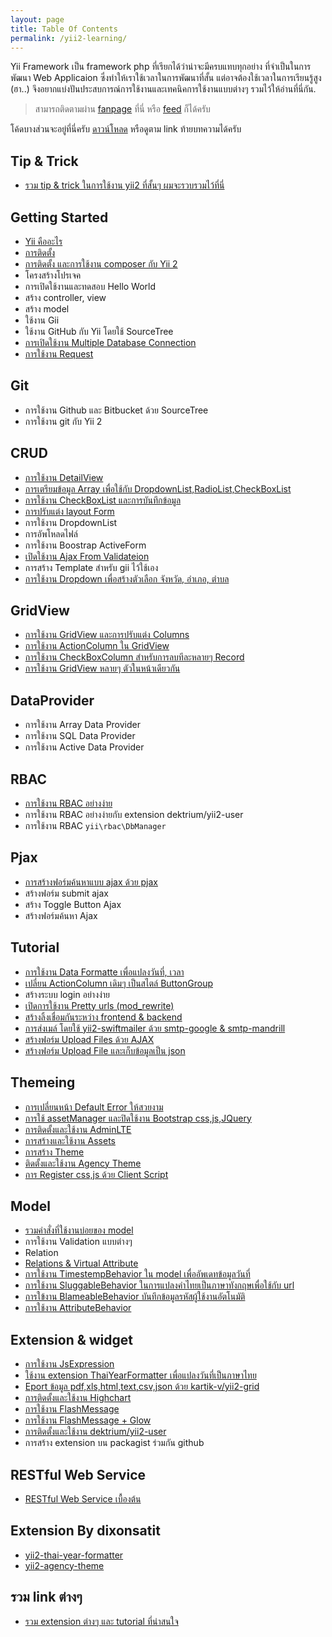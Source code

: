 ```yaml
---
layout: page
title: Table Of Contents
permalink: /yii2-learning/
---
```

Yii Framework เป็น framework php ที่เรียกได้ว่าน่าจะมีครบแทบทุกอย่าง ที่จำเป็นในการพัฒนา Web Applicaion ซึ่งทำให้เราใช้เวลาในการพัฒนาที่สั้น แต่อาจต้องใช้เวลาในการเรียนรู้สูง (ฮา..) จึงอยากแบ่งปันประสบการณ์การใช้งานและเทคนิคการใช้งานแบบต่างๆ รวมไว้ให้อ่านที่นี่กัน.

> สามารถติดตามผ่าน [fanpage](https://www.facebook.com/yii2Learning) ที่นี่ หรือ [feed](http://dixonsatit.github.io/feed.xml) ก็ได้ครับ

โค้ดบางส่วนจะอยู่ที่นี่ครับ [ดาวน์โหลด](https://github.com/dimpled/Yii2-Learning-Source/) หรือดูตาม link ท้ายบทความได้ครับ

## Tip & Trick
- [รวม tip & trick ในการใช้งาน yii2 ที่สั้นๆ ผมจะรวบรวมไว้ที่นี่](/2015/08/14/yii2-tip-and-trick.html)

## Getting Started

- [Yii คืออะไร](/2015/06/14/what-is-yii.html)
- [การติดตั้ง](/2014/11/30/Installation.html)
- [การติดตั้ง และการใช้งาน composer กับ Yii 2](/2015/06/29/using-extensions.html)
- โครงสร้างโปรเจค
- การเปิดใช้งานและทดสอบ Hello World
- สร้าง controller, view
- สร้าง model
- ใช้งาน Gii
- ใช้งาน GitHub กับ Yii โดยใช้ SourceTree
- [การเปิดใช้งาน Multiple Database Connection](/2015/07/03/multiple-db-connection.html)
- [การใช้งาน Request](/2015/07/25/request.html)

## Git

- การใช้งาน Github และ Bitbucket ด้วย SourceTree
- การใช้งาน git กับ  Yii 2


## CRUD
- [การใช้งาน DetailView](/2015/07/24/detail-view.html)
- [การเตรียมข้อมูล Array เพื่อใช้กับ DropdownList,RadioList,CheckBoxList](/2015/07/21/item-alias.html)
- [การใช้งาน CheckBoxList และการบันทึกข้อมูล](/2015/07/25/checkbox-list.html)
- [การปรับแต่ง layout Form](/2014/11/30/create-form.html)
- การใช้งาน DropdownList
- การอัพโหลดไฟล์
- การใช้งาน Boostrap ActiveForm
- [เปิดใช้งาน Ajax From Validateion](/2015/06/22/ajax-form-validation.html)
- การสร้าง Template สำหรับ gii ไว้ใช้เอง
- [การใช้งาน Dropdown เพื่อสร้างตัวเลือก จังหวัด, อำเภอ, ตำบล](/2014/11/30/dependent-dropdown.html)

## GridView
- [การใช้งาน GridView และการปรับแต่ง Columns](/2015/07/06/gridview.html)
- [การใช้งาน ActionColumn ใน GridView](/2015/07/11/action-column.html)
- [การใช้งาน CheckBoxColumn สำหรับการลบทีละหลายๆ Record](/2015/07/28/checkbox-coluumn.html)
- [การใช้งาน GridView หลายๆ ตัวในหน้าเดียวกัน](/2015/07/28/multiple-gridview-one-page.html)

## DataProvider

- การใช้งาน Array Data Provider
- การใช้งาน SQL Data Provider
- การใช้งาน Active Data Provider

## RBAC
- [การใช้งาน RBAC อย่างง่าย](/2015/06/27/simple-rbac.html)
- การใช้งาน RBAC อย่างง่ายกับ extension dektrium/yii2-user
- การใช้งาน RBAC `yii\rbac\DbManager`

## Pjax
- [การสร้างฟอร์มค้นหาแบบ ajax ด้วย pjax](/2015/08/14/ajax-form-search-wiht-pjax.html)
- สร้างฟอร์ม submit ajax
- สร้าง Toggle Button Ajax
- สร้างฟอร์มค้นหา Ajax

## Tutorial
- [การใช้งาน Data Formatte เพื่อแปลงวันที่, เวลา](/2015/06/23/date-formatter.html)
- [เปลี่ยน ActionColumn เดิมๆ เป็นสไตล์ ButtonGroup](/2014/11/30/action-column.html)
- สร้างระบบ login อย่างง่าย
- [เปิดการใช้งาน Pretty urls (mod_rewrite)](/2014/11/30/modrewrite.html)
- [สร้างลิ้งเชื่อมกันระหว่าง frontend & backend](/2014/11/30/links-backend-to-frontend.html)
- [ การส่งเมล์ โดยใช้  yii2-swiftmailer  ด้วย smtp-google & smtp-mandrill](/2015/06/22/mailer-smtp-google-smtp-mandrill.html)
- [สร้างฟอร์ม Upload Files ด้วย AJAX](/2014/11/30/upload-ajax.html)
- [สร้างฟอร์ม Upload File และเก็บข้อมูลเป็น json](/2014/11/30/upload-json.html)

## Themeing
- [การเปลี่ยนหน้า Default Error ให้สวยงาม](/2015/08/13/change-default-error-page.html)
- [การใช้ assetManager และปิดใช้งาน Bootstrap css,js,JQuery](/2015/06/20/disable-bootstrap-js-css-jquery.html)
- [การติดตั้งและใช้งาน AdminLTE](/2015/06/18/adminlte.html)
- [การสร้างและใช้งาน Assets](/2015/06/20/create-assets.html)
- [การสร้าง Theme](/2015/06/20/create-theme-yii2.html)
- [ติดตั้งและใช้งาน Agency Theme](/2015/06/23/install-agency-theme.html)
- [การ Register css,js ด้วย Client Script](/2015/06/23/client-script.html)


## Model
- [รวมคำสั่งที่ใช้งานบ่อยของ model](/2014/11/30/query-model.html)
- การใช้งาน Validation แบบต่างๆ
- Relation
- [Relations & Virtual Attribute](/2014/11/30/relations.html)
- [การใช้งาน TimestempBehavior ใน model เพื่ออัพเดทข้อมูลวันที่](/2015/06/14/model-behaviors.html)
- [การใช้งาน SluggableBehavior ในการแปลงคำไทยเป็นภาษาทังกฤษเพื่อใช้กับ url ](/2015/06/15/sluggble-behavior.html)
- [การใข้งาน BlameableBehavior บันทึกข้อมูลรหัสผู้ใช้งานอัตโนมัติ](/2015/06/17/blameable-behavior.html)
- [การใช้งาน AttributeBehavior](/2015/07/25/attributeBehavior.html)

## Extension & widget
- [การใช้งาน JsExpression](/2015/08/12/js-expression.html)
- [ใช้งาน extension ThaiYearFormatter เพื่อแปลงวันที่เป็นภาษาไทย](/2015/07/04/thai-year-formatter.html)
- [Eport ข้อมูล pdf,xls,html,text,csv,json ด้วย kartik-v/yii2-grid](/2014/11/30/install-krajee-yii2-grid.html)
- [การติดตั้งและใช้งาน Highchart](/2015/06/23/highcharts.html)
- [การใช้งาน FlashMessage](/2015/06/17/flash-message.html)
- [การใช้งาน FlashMessage + Glow](/2015/06/17/flash-message-growl-widget.html)
- [การติดตั้งและใช้งาน dektrium/yii2-user](/2015/06/25/install-dektrium-yii2-user.html)
- การสร้าง extension บน packagist ร่วมกัน github

## RESTful Web Service
- [RESTful Web Service เบื้องต้น](/2014/11/30/restful-webservice.html)

## Extension By dixonsatit

- [yii2-thai-year-formatter](https://github.com/dixonsatit/yii2-thai-year-formatter)
- [yii2-agency-theme](https://github.com/dixonsatit/yii2-agency-theme)

## รวม link ต่างๆ
- [รวม extension ต่างๆ และ tutorial ที่น่าสนใจ](/2015/06/30/extension.html)
